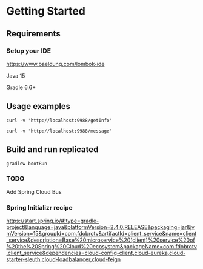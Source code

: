 # Getting Started

## Requirements
### Setup your IDE
https://www.baeldung.com/lombok-ide

Java 15

Gradle 6.6+

## Usage examples
`curl -v 'http://localhost:9988/getInfo'`

`curl -v 'http://localhost:9988/message'`

## Build and run replicated
`gradlew bootRun`

### TODO
Add Spring Cloud Bus

### Spring Initializr recipe
https://start.spring.io/#!type=gradle-project&language=java&platformVersion=2.4.0.RELEASE&packaging=jar&jvmVersion=15&groupId=com.fdobrotv&artifactId=client_service&name=client_service&description=Base%20microservice%20(client)%20service%20of%20the%20Spring%20Cloud%20ecosystem&packageName=com.fdobrotv.client_service&dependencies=cloud-config-client,cloud-eureka,cloud-starter-sleuth,cloud-loadbalancer,cloud-feign